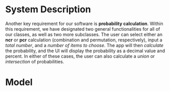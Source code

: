 # System Description

Another key requirement for our software is **probability calculation**. Within this requirement, we have designated two general functionalities for all of our classes, as well as two more subclasses. The user can select either an **ncr** or **pcr** calculation (combination and permutation, respectively), input a *total number*, and a *number of items to choose*. The app will then *calculate* the probability, and the UI will display the probability as a decimal value and percent. In either of these cases, the user can also calculate a *union* or *intersection* of probabilities.

# Model

